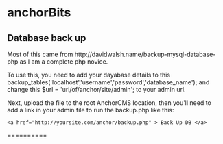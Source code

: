 <h1>anchorBits</h1>

<h2>Database back up</h2>

<p>Most of this came from http://davidwalsh.name/backup-mysql-database-php as I am a complete php novice.</p>
<p>To use this, you need to add your dayabase details to this backup_tables('localhost','username','password','database_name'); and change this  $url = 'url/of/anchor/site/admin'; to your admin url.</p>
<p>Next, upload the file to the root AnchorCMS location, then you'll need to add a link in your admin file to run the backup.php like this:</p>
<code>&lt;a href="http://yoursite.com/anchor/backup.php" &gt; Back Up DB &lt;/a&gt; </code>




==========
